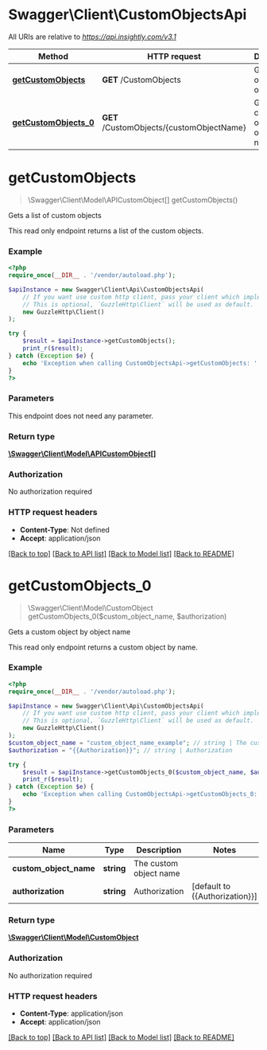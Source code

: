 # Swagger\Client\CustomObjectsApi

All URIs are relative to *https://api.insightly.com/v3.1*

Method | HTTP request | Description
------------- | ------------- | -------------
[**getCustomObjects**](CustomObjectsApi.md#getCustomObjects) | **GET** /CustomObjects | Gets a list of custom objects
[**getCustomObjects_0**](CustomObjectsApi.md#getCustomObjects_0) | **GET** /CustomObjects/{customObjectName} | Gets a custom object by object name


# **getCustomObjects**
> \Swagger\Client\Model\APICustomObject[] getCustomObjects()

Gets a list of custom objects

This read only endpoint returns a list of the custom objects.

### Example
```php
<?php
require_once(__DIR__ . '/vendor/autoload.php');

$apiInstance = new Swagger\Client\Api\CustomObjectsApi(
    // If you want use custom http client, pass your client which implements `GuzzleHttp\ClientInterface`.
    // This is optional, `GuzzleHttp\Client` will be used as default.
    new GuzzleHttp\Client()
);

try {
    $result = $apiInstance->getCustomObjects();
    print_r($result);
} catch (Exception $e) {
    echo 'Exception when calling CustomObjectsApi->getCustomObjects: ', $e->getMessage(), PHP_EOL;
}
?>
```

### Parameters
This endpoint does not need any parameter.

### Return type

[**\Swagger\Client\Model\APICustomObject[]**](../Model/APICustomObject.md)

### Authorization

No authorization required

### HTTP request headers

 - **Content-Type**: Not defined
 - **Accept**: application/json

[[Back to top]](#) [[Back to API list]](../../README.md#documentation-for-api-endpoints) [[Back to Model list]](../../README.md#documentation-for-models) [[Back to README]](../../README.md)

# **getCustomObjects_0**
> \Swagger\Client\Model\CustomObject getCustomObjects_0($custom_object_name, $authorization)

Gets a custom object by object name

This read only endpoint returns a custom object by name.

### Example
```php
<?php
require_once(__DIR__ . '/vendor/autoload.php');

$apiInstance = new Swagger\Client\Api\CustomObjectsApi(
    // If you want use custom http client, pass your client which implements `GuzzleHttp\ClientInterface`.
    // This is optional, `GuzzleHttp\Client` will be used as default.
    new GuzzleHttp\Client()
);
$custom_object_name = "custom_object_name_example"; // string | The custom object name
$authorization = "{{Authorization}}"; // string | Authorization

try {
    $result = $apiInstance->getCustomObjects_0($custom_object_name, $authorization);
    print_r($result);
} catch (Exception $e) {
    echo 'Exception when calling CustomObjectsApi->getCustomObjects_0: ', $e->getMessage(), PHP_EOL;
}
?>
```

### Parameters

Name | Type | Description  | Notes
------------- | ------------- | ------------- | -------------
 **custom_object_name** | **string**| The custom object name |
 **authorization** | **string**| Authorization | [default to {{Authorization}}]

### Return type

[**\Swagger\Client\Model\CustomObject**](../Model/CustomObject.md)

### Authorization

No authorization required

### HTTP request headers

 - **Content-Type**: application/json
 - **Accept**: application/json

[[Back to top]](#) [[Back to API list]](../../README.md#documentation-for-api-endpoints) [[Back to Model list]](../../README.md#documentation-for-models) [[Back to README]](../../README.md)
